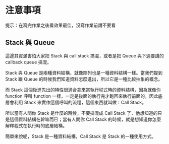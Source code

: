 # 注意事項

提示：在寫完作業之後看效果最佳，沒寫作業前請不要看

## Stack 與 Queue

這邊其實滿害怕大家把 Stack 與 call stack 搞混，或者是把 Queue 與下週要講的 callback queue 搞混。

Stack 與 Queue 是兩種資料結構，就像陣列也是一種資料結構一樣。當我們提到 Stack 跟 Queue 的時候我們知道資料怎麼進出，所以它是一種比較抽象的概念。

而 Stack 這個後進先出的特性很適合拿來當執行程式時的資料結構，因為就像你 function 呼叫 function 一樣，一定是後面的執行完才跑回來執行前面的，因此底層會利用 Stack 來實作這個呼叫的流程，這個東西就叫做：Call Stack。

所以當有人問你 Stack 是什麼的時候，不要搞混成 Call Stack 了，他想知道的只是這個資料結構在幹嘛而已；當有人問你 Call Stack 的時候，就是想知道你怎麼解釋程式在執行時的底層結構。

簡單來說呢，Stack 是一種資料結構，Call Stack 是 Stack 的一種使用方式。